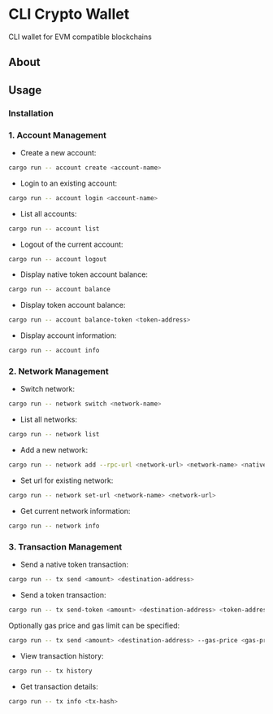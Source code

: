 # CLI Crypto Wallet

CLI wallet for EVM compatible blockchains

## About

## Usage

### Installation

### 1. Account Management 

- Create a new account:
```bash
cargo run -- account create <account-name>
```
- Login to an existing account:
```bash
cargo run -- account login <account-name>
```
- List all accounts:
```bash
cargo run -- account list
```
- Logout of the current account:
```bash
cargo run -- account logout
```
- Display native token account balance:
```bash
cargo run -- account balance
```
- Display token account balance:
```bash
cargo run -- account balance-token <token-address>
```
- Display account information:
```bash
cargo run -- account info
```

### 2. Network Management

- Switch network:
```bash
cargo run -- network switch <network-name>
```
- List all networks:
```bash
cargo run -- network list
```
- Add a new network:
```bash
cargo run -- network add --rpc-url <network-url> <network-name> <native-token> <chain-id>
```
- Set url for existing network:
```bash
cargo run -- network set-url <network-name> <network-url>
```
- Get current network information:
```bash
cargo run -- network info
```

### 3. Transaction Management

- Send a native token transaction:
```bash
cargo run -- tx send <amount> <destination-address>
```

- Send a token transaction:
```bash
cargo run -- tx send-token <amount> <destination-address> <token-address>
```

Optionally gas price and gas limit can be specified:
```bash
cargo run -- tx send <amount> <destination-address> --gas-price <gas-price> --gas-limit <gas-limit>
```

- View transaction history:
```bash
cargo run -- tx history
```

- Get transaction details:
```bash
cargo run -- tx info <tx-hash>
```
